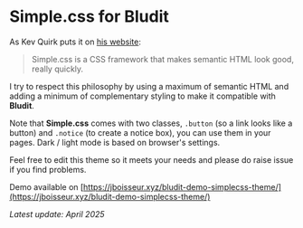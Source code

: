 # Simple.css for Bludit

As Kev Quirk puts it on [his website](https://simplecss.org/demo):
> Simple.css is a CSS framework that makes semantic HTML look good, really quickly.

I try to respect this philosophy by using a maximum of semantic HTML and adding a minimum of complementary styling to make it compatible with **Bludit**.

Note that **Simple.css** comes with two classes, `.button` (so a link looks like a button) and `.notice` (to create a notice box), you can use them in your pages. Dark / light mode is based on browser's settings.

Feel free to edit this theme so it meets your needs and please do raise issue if you find problems.

Demo available on [https://jboisseur.xyz/bludit-demo-simplecss-theme/](https://jboisseur.xyz/bludit-demo-simplecss-theme/)

*Latest update: April 2025*